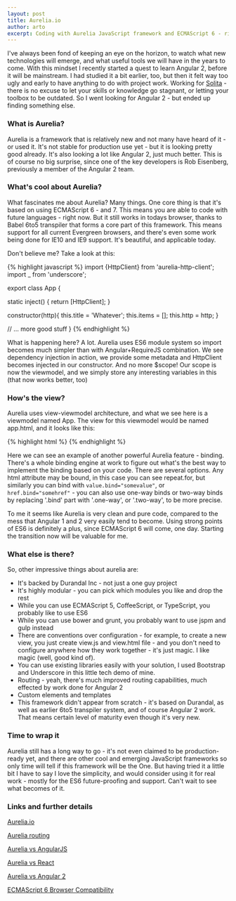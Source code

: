 ```yaml
---
layout: post
title: Aurelia.io
author: arto
excerpt: Coding with Aurelia JavaScript framework and ECMAScript 6 - right now
---
```

I've always been fond of keeping an eye on the horizon, to watch what new technologies will emerge, and what useful tools we will have in the years to come. With this mindset I recently started a quest to learn Angular 2, before it will be mainstream. I had studied it a bit earlier, too, but then it felt way too ugly and early to have anything to do with project work. Working for [Solita](http://www.solita.fi) - there is no excuse to let your skills or knowledge go stagnant, or letting your toolbox to be outdated. So I went looking for Angular 2 - but ended up finding something else.

### What is Aurelia? ###

Aurelia is a framework that is relatively new and not many have heard of it - or used it. It's not stable for production use yet - but it is looking pretty good already. It's also looking a lot like Angular 2, just much better. This is of course no big surprise, since one of the key developers is Rob Eisenberg, previously a member of the Angular 2 team.

### What's cool about Aurelia? ###

What fascinates me about Aurelia? Many things. One core thing is that it's based on using ECMAScript 6 - and 7. This means you are able to code with future languages - right now. But it still works in todays browser, thanks to Babel 6to5 transpiler that forms a core part of this framework. This means support for all current Evergreen browsers, and there's even some work being done for IE10 and IE9 support. It's beautiful, and applicable today.

Don't believe me? Take a look at this:

{% highlight javascript %}
import {HttpClient} from 'aurelia-http-client';
import _ from 'underscore';

export class App {

  static inject() { return [HttpClient]; }

  constructor(http){
        this.title = 'Whatever';
        this.items = [];
        this.http = http;
  }

  // ... more good stuff
}
{% endhighlight %}

What is happening here? A lot. Aurelia uses ES6 module system so import becomes much simpler than with Angular+RequireJS combination. We see dependency injection in action, we provide some metadata and HttpClient becomes injected in our constructor. And no more $scope! Our scope is now the viewmodel, and we simply store any interesting variables in this (that now works better, too)

### How's the view? ###

Aurelia uses view-viewmodel architecture, and what we see here is a viewmodel named App. The view for this viewmodel would be named app.html, and it looks like this:

{% highlight html %}
<template>
    <section>
        <h2>${title}</h2>

        <input value.bind="query">

        <div repeat.for="item of items">
                    ${item.name} ${item.created_at}
        </div>
    </section>
</template>
</code>
{% endhighlight %}

Here we can see an example of another powerful Aurelia feature - binding. There's a whole binding engine at work to figure out what's the best way to implement the binding based on your code. There are several options. Any html attribute may be bound, in this case you can see repeat.for, but similarly you can bind with ```value.bind="somevalue"```, or ```href.bind="somehref"``` - you can also use one-way binds or two-way binds by replacing '.bind' part with '.one-way', or '.two-way', to be more precise.

To me it seems like Aurelia is very clean and pure code, compared to the mess that Angular 1 and 2 very easily tend to become. Using strong points of ES6 is definitely a plus, since ECMAScript 6 will come, one day. Starting the transition now will be valuable for me.

### What else is there? ###

So, other impressive things about aurelia are:
- It's backed by Durandal Inc - not just a one guy project
- It's highly modular - you can pick which modules you like and drop the rest
- While you can use ECMAScript 5, CoffeeScript, or TypeScript, you probably like to use ES6
- While you can use bower and grunt, you probably want to use jspm and gulp instead
- There are conventions over configuration - for example, to create a new view, you just create view.js and view.html file - and you don't need to configure anywhere how they work together - it's just magic. I like magic (well, good kind of).
- You can use existing libraries easily with your solution, I used Bootstrap and Underscore in this little tech demo of mine.
- Routing - yeah, there's much improved routing capabilities, much effected by work done for Angular 2
- Custom elements and templates
- This framework didn't appear from scratch - it's based on Durandal, as well as earlier 6to5 transpiler system, and of course Angular 2 work. That means certain level of maturity even though it's very new.

### Time to wrap it ###

Aurelia still has a long way to go - it's not even claimed to be production-ready yet, and there are other cool and emerging JavaScript frameworks so only time will tell if this framework will be the One. But having tried it a little bit I have to say I love the simplicity, and would consider using it for real work - mostly for the ES6 future-proofing and support. Can't wait to see what becomes of it.

### Links and further details ###

[Aurelia.io](http://aurelia.io/)

[Aurelia routing](http://aurelia.io/docs.html#routing)

[Aurelia vs AngularJS](http://ilikekillnerds.com/2015/01/aurelia-vs-angularjs-round-one-fight/)

[Aurelia vs React](http://ilikekillnerds.com/2015/03/aurelia-vs-react-js-based-on-actual-use/)

[Aurelia vs Angular 2](http://blog.durandal.io/2015/03/16/aurelia-and-angular-2-code-side-by-side/)

[ECMAScript 6 Browser Compatibility](https://kangax.github.io/compat-table/es6/)
